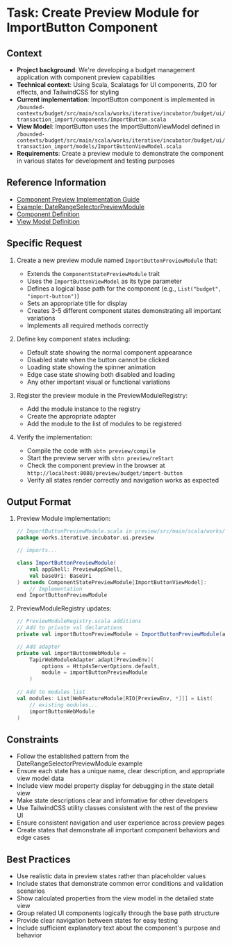 # Task: Create Preview Module for ImportButton Component

## Context
- **Project background**: We're developing a budget management application with component preview capabilities
- **Technical context**: Using Scala, Scalatags for UI components, ZIO for effects, and TailwindCSS for styling
- **Current implementation**: ImportButton component is implemented in `/bounded-contexts/budget/src/main/scala/works/iterative/incubator/budget/ui/transaction_import/components/ImportButton.scala`
- **View Model**: ImportButton uses the ImportButtonViewModel defined in `/bounded-contexts/budget/src/main/scala/works/iterative/incubator/budget/ui/transaction_import/models/ImportButtonViewModel.scala`
- **Requirements**: Create a preview module to demonstrate the component in various states for development and testing purposes

## Reference Information
- [Component Preview Implementation Guide](/ai-context/architecture/guides/component_preview_guide.md)
- [Example: DateRangeSelectorPreviewModule](/preview/src/main/scala/works/iterative/incubator/ui/preview/DateRangeSelectorPreviewModule.scala)
- [Component Definition](/bounded-contexts/budget/src/main/scala/works/iterative/incubator/budget/ui/transaction_import/components/ImportButton.scala)
- [View Model Definition](/bounded-contexts/budget/src/main/scala/works/iterative/incubator/budget/ui/transaction_import/models/ImportButtonViewModel.scala)

## Specific Request
1. Create a new preview module named `ImportButtonPreviewModule` that:
   - Extends the `ComponentStatePreviewModule` trait
   - Uses the `ImportButtonViewModel` as its type parameter
   - Defines a logical base path for the component (e.g., `List("budget", "import-button")`)
   - Sets an appropriate title for display
   - Creates 3-5 different component states demonstrating all important variations
   - Implements all required methods correctly

2. Define key component states including:
   - Default state showing the normal component appearance
   - Disabled state when the button cannot be clicked
   - Loading state showing the spinner animation
   - Edge case state showing both disabled and loading
   - Any other important visual or functional variations

3. Register the preview module in the PreviewModuleRegistry:
   - Add the module instance to the registry
   - Create the appropriate adapter
   - Add the module to the list of modules to be registered

4. Verify the implementation:
   - Compile the code with `sbtn preview/compile`
   - Start the preview server with `sbtn preview/reStart`
   - Check the component preview in the browser at `http://localhost:8080/preview/budget/import-button`
   - Verify all states render correctly and navigation works as expected

## Output Format
1. Preview Module implementation:
   ```scala
   // ImportButtonPreviewModule.scala in preview/src/main/scala/works/iterative/incubator/ui/preview/
   package works.iterative.incubator.ui.preview
   
   // imports...
   
   class ImportButtonPreviewModule(
       val appShell: PreviewAppShell,
       val baseUri: BaseUri
   ) extends ComponentStatePreviewModule[ImportButtonViewModel]:
       // Implementation
   end ImportButtonPreviewModule
   ```

2. PreviewModuleRegistry updates:
   ```scala
   // PreviewModuleRegistry.scala additions
   // Add to private val declarations
   private val importButtonPreviewModule = ImportButtonPreviewModule(appShell, baseUri)
   
   // Add adapter
   private val importButtonWebModule =
       TapirWebModuleAdapter.adapt[PreviewEnv](
           options = Http4sServerOptions.default,
           module = importButtonPreviewModule
       )
       
   // Add to modules list
   val modules: List[WebFeatureModule[RIO[PreviewEnv, *]]] = List(
       // existing modules...
       importButtonWebModule
   )
   ```

## Constraints
- Follow the established pattern from the DateRangeSelectorPreviewModule example
- Ensure each state has a unique name, clear description, and appropriate view model data
- Include view model property display for debugging in the state detail view
- Make state descriptions clear and informative for other developers
- Use TailwindCSS utility classes consistent with the rest of the preview UI
- Ensure consistent navigation and user experience across preview pages
- Create states that demonstrate all important component behaviors and edge cases

## Best Practices
- Use realistic data in preview states rather than placeholder values
- Include states that demonstrate common error conditions and validation scenarios
- Show calculated properties from the view model in the detailed state view
- Group related UI components logically through the base path structure
- Provide clear navigation between states for easy testing
- Include sufficient explanatory text about the component's purpose and behavior